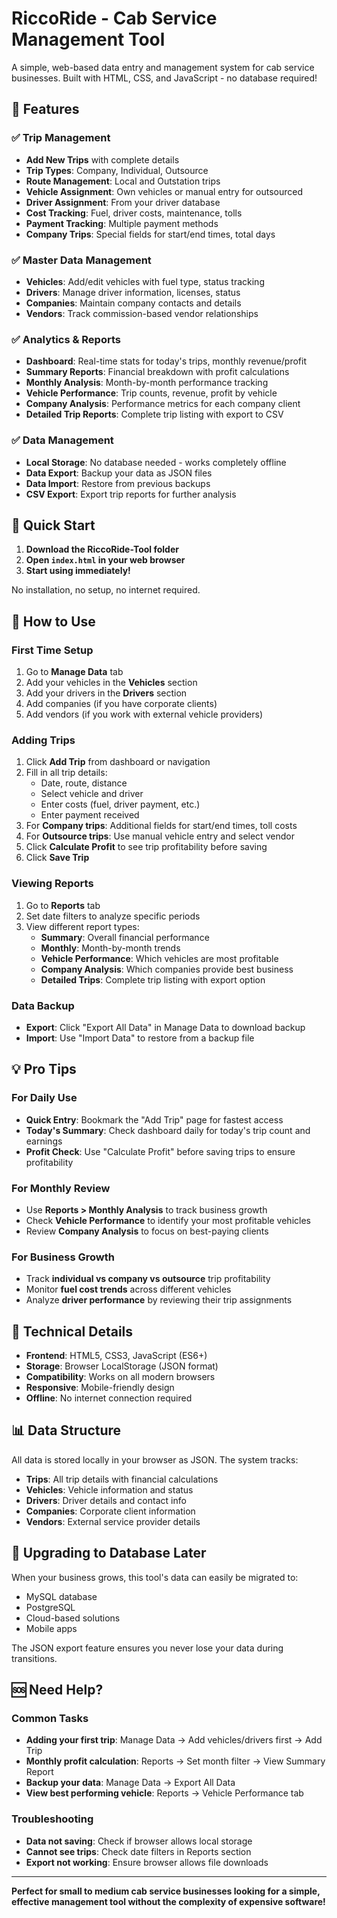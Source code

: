 # RiccoRide - Cab Service Management Tool

A simple, web-based data entry and management system for cab service businesses. Built with HTML, CSS, and JavaScript - no database required!

## 🚀 Features

### ✅ Trip Management
- **Add New Trips** with complete details
- **Trip Types**: Company, Individual, Outsource
- **Route Management**: Local and Outstation trips
- **Vehicle Assignment**: Own vehicles or manual entry for outsourced
- **Driver Assignment**: From your driver database
- **Cost Tracking**: Fuel, driver costs, maintenance, tolls
- **Payment Tracking**: Multiple payment methods
- **Company Trips**: Special fields for start/end times, total days

### ✅ Master Data Management
- **Vehicles**: Add/edit vehicles with fuel type, status tracking
- **Drivers**: Manage driver information, licenses, status
- **Companies**: Maintain company contacts and details
- **Vendors**: Track commission-based vendor relationships

### ✅ Analytics & Reports
- **Dashboard**: Real-time stats for today's trips, monthly revenue/profit
- **Summary Reports**: Financial breakdown with profit calculations
- **Monthly Analysis**: Month-by-month performance tracking
- **Vehicle Performance**: Trip counts, revenue, profit by vehicle
- **Company Analysis**: Performance metrics for each company client
- **Detailed Trip Reports**: Complete trip listing with export to CSV

### ✅ Data Management
- **Local Storage**: No database needed - works completely offline
- **Data Export**: Backup your data as JSON files
- **Data Import**: Restore from previous backups
- **CSV Export**: Export trip reports for further analysis

## 🎯 Quick Start

1. **Download the RiccoRide-Tool folder**
2. **Open `index.html` in your web browser**
3. **Start using immediately!**

No installation, no setup, no internet required.

## 📱 How to Use

### First Time Setup
1. Go to **Manage Data** tab
2. Add your vehicles in the **Vehicles** section
3. Add your drivers in the **Drivers** section
4. Add companies (if you have corporate clients)
5. Add vendors (if you work with external vehicle providers)

### Adding Trips
1. Click **Add Trip** from dashboard or navigation
2. Fill in all trip details:
   - Date, route, distance
   - Select vehicle and driver
   - Enter costs (fuel, driver payment, etc.)
   - Enter payment received
3. For **Company trips**: Additional fields for start/end times, toll costs
4. For **Outsource trips**: Use manual vehicle entry and select vendor
5. Click **Calculate Profit** to see trip profitability before saving
6. Click **Save Trip**

### Viewing Reports
1. Go to **Reports** tab
2. Set date filters to analyze specific periods
3. View different report types:
   - **Summary**: Overall financial performance
   - **Monthly**: Month-by-month trends
   - **Vehicle Performance**: Which vehicles are most profitable
   - **Company Analysis**: Which companies provide best business
   - **Detailed Trips**: Complete trip listing with export option

### Data Backup
- **Export**: Click "Export All Data" in Manage Data to download backup
- **Import**: Use "Import Data" to restore from a backup file

## 💡 Pro Tips

### For Daily Use
- **Quick Entry**: Bookmark the "Add Trip" page for fastest access
- **Today's Summary**: Check dashboard daily for today's trip count and earnings
- **Profit Check**: Use "Calculate Profit" before saving trips to ensure profitability

### For Monthly Review
- Use **Reports > Monthly Analysis** to track business growth
- Check **Vehicle Performance** to identify your most profitable vehicles
- Review **Company Analysis** to focus on best-paying clients

### For Business Growth
- Track **individual vs company vs outsource** trip profitability
- Monitor **fuel cost trends** across different vehicles
- Analyze **driver performance** by reviewing their trip assignments

## 🔧 Technical Details

- **Frontend**: HTML5, CSS3, JavaScript (ES6+)
- **Storage**: Browser LocalStorage (JSON format)
- **Compatibility**: Works on all modern browsers
- **Responsive**: Mobile-friendly design
- **Offline**: No internet connection required

## 📊 Data Structure

All data is stored locally in your browser as JSON. The system tracks:
- **Trips**: All trip details with financial calculations
- **Vehicles**: Vehicle information and status
- **Drivers**: Driver details and contact info
- **Companies**: Corporate client information
- **Vendors**: External service provider details

## 🔄 Upgrading to Database Later

When your business grows, this tool's data can easily be migrated to:
- MySQL database
- PostgreSQL
- Cloud-based solutions
- Mobile apps

The JSON export feature ensures you never lose your data during transitions.

## 🆘 Need Help?

### Common Tasks
- **Adding your first trip**: Manage Data → Add vehicles/drivers first → Add Trip
- **Monthly profit calculation**: Reports → Set month filter → View Summary Report
- **Backup your data**: Manage Data → Export All Data
- **View best performing vehicle**: Reports → Vehicle Performance tab

### Troubleshooting
- **Data not saving**: Check if browser allows local storage
- **Cannot see trips**: Check date filters in Reports section
- **Export not working**: Ensure browser allows file downloads

---

**Perfect for small to medium cab service businesses looking for a simple, effective management tool without the complexity of expensive software!**